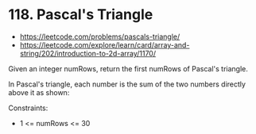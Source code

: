 # 118. Pascal's Triangle

- https://leetcode.com/problems/pascals-triangle/
- https://leetcode.com/explore/learn/card/array-and-string/202/introduction-to-2d-array/1170/

Given an integer numRows, return the first numRows of Pascal's triangle.

In Pascal's triangle, each number is the sum of the two numbers directly above it as shown:

Constraints:

- 1 <= numRows <= 30
